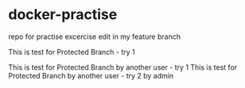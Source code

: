 # docker-practise
repo for practise excercise
edit in my feature branch


This is test for Protected Branch - try 1

This is test for Protected Branch by another user - try 1
This is test for Protected Branch by another user - try 2 by admin
